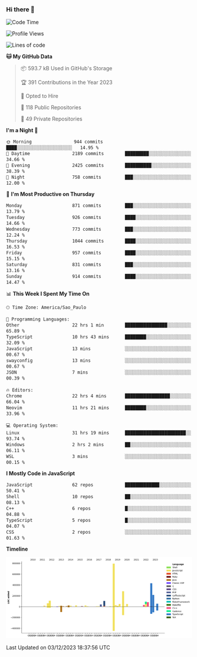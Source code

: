 ### Hi there 👋

<!--START_SECTION:waka-->
![Code Time](http://img.shields.io/badge/Code%20Time-5%2C315%20hrs%2018%20mins-blue)

![Profile Views](http://img.shields.io/badge/Profile%20Views-0-blue)

![Lines of code](https://img.shields.io/badge/From%20Hello%20World%20I%27ve%20Written-2.6%20million%20lines%20of%20code-blue)

**🐱 My GitHub Data** 

> 📦 593.7 kB Used in GitHub's Storage 
 > 
> 🏆 391 Contributions in the Year 2023
 > 
> 💼 Opted to Hire
 > 
> 📜 118 Public Repositories 
 > 
> 🔑 49 Private Repositories 
 > 
**I'm a Night 🦉** 

```text
🌞 Morning                944 commits         ████░░░░░░░░░░░░░░░░░░░░░   14.95 % 
🌆 Daytime                2189 commits        █████████░░░░░░░░░░░░░░░░   34.66 % 
🌃 Evening                2425 commits        ██████████░░░░░░░░░░░░░░░   38.39 % 
🌙 Night                  758 commits         ███░░░░░░░░░░░░░░░░░░░░░░   12.00 % 
```
📅 **I'm Most Productive on Thursday** 

```text
Monday                   871 commits         ███░░░░░░░░░░░░░░░░░░░░░░   13.79 % 
Tuesday                  926 commits         ████░░░░░░░░░░░░░░░░░░░░░   14.66 % 
Wednesday                773 commits         ███░░░░░░░░░░░░░░░░░░░░░░   12.24 % 
Thursday                 1044 commits        ████░░░░░░░░░░░░░░░░░░░░░   16.53 % 
Friday                   957 commits         ████░░░░░░░░░░░░░░░░░░░░░   15.15 % 
Saturday                 831 commits         ███░░░░░░░░░░░░░░░░░░░░░░   13.16 % 
Sunday                   914 commits         ████░░░░░░░░░░░░░░░░░░░░░   14.47 % 
```


📊 **This Week I Spent My Time On** 

```text
🕑︎ Time Zone: America/Sao_Paulo

💬 Programming Languages: 
Other                    22 hrs 1 min        ████████████████░░░░░░░░░   65.89 % 
TypeScript               10 hrs 43 mins      ████████░░░░░░░░░░░░░░░░░   32.09 % 
JavaScript               13 mins             ░░░░░░░░░░░░░░░░░░░░░░░░░   00.67 % 
swayconfig               13 mins             ░░░░░░░░░░░░░░░░░░░░░░░░░   00.67 % 
JSON                     7 mins              ░░░░░░░░░░░░░░░░░░░░░░░░░   00.39 % 

🔥 Editors: 
Chrome                   22 hrs 4 mins       █████████████████░░░░░░░░   66.04 % 
Neovim                   11 hrs 21 mins      ████████░░░░░░░░░░░░░░░░░   33.96 % 

💻 Operating System: 
Linux                    31 hrs 19 mins      ███████████████████████░░   93.74 % 
Windows                  2 hrs 2 mins        ██░░░░░░░░░░░░░░░░░░░░░░░   06.11 % 
WSL                      3 mins              ░░░░░░░░░░░░░░░░░░░░░░░░░   00.15 % 
```

**I Mostly Code in JavaScript** 

```text
JavaScript               62 repos            █████████████░░░░░░░░░░░░   50.41 % 
Shell                    10 repos            ██░░░░░░░░░░░░░░░░░░░░░░░   08.13 % 
C++                      6 repos             █░░░░░░░░░░░░░░░░░░░░░░░░   04.88 % 
TypeScript               5 repos             █░░░░░░░░░░░░░░░░░░░░░░░░   04.07 % 
CSS                      2 repos             ░░░░░░░░░░░░░░░░░░░░░░░░░   01.63 % 
```



**Timeline**

![Lines of Code chart](https://raw.githubusercontent.com/jampow/jampow/master/assets/bar_graph.png)


 Last Updated on 03/12/2023 18:37:56 UTC
<!--END_SECTION:waka-->
